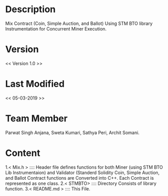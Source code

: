 # Description 
Mix Contract (Coin, Simple Auction, and Ballot) Using STM BTO library Instrumentation for Concurrent Miner Execution.

# Version
<< Version 1.0  >>

# Last Modified
<< 05-03-2019 >>

# Team Member
Parwat Singh Anjana, Sweta Kumari, Sathya Peri, Archit Somani.

# Content
1.< Mix.h >     :::: Header file defines <Mix Smart Contract> functions for both Miner (using STM BTO Lib Instrumentaion) and Validator (Standerd Solidity Coin, Simple Auction, and Ballot Contract functions are Converted into C++. Each Contract is represented as one class.
2.< STMBTO>     :::: Directory Consists of <STM-BTO> library function.
3.< README.md > :::: This File.
